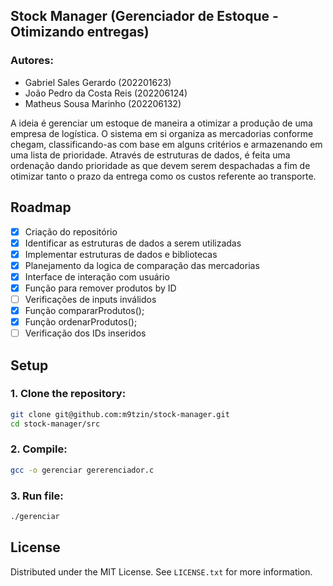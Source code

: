 ## Stock Manager (Gerenciador de Estoque - Otimizando entregas)
### Autores:
- Gabriel Sales Gerardo (202201623)
- João Pedro da Costa Reis (202206124)
- Matheus Sousa Marinho (202206132)

<!-- IDEIA -->
A ideia é gerenciar um estoque de maneira a otimizar a produção de uma empresa de logística. O sistema em si organiza as mercadorias conforme chegam, classificando-as com base em alguns critérios e armazenando em uma lista de prioridade. Através de estruturas de dados, é feita uma ordenação dando prioridade as que devem serem despachadas a fim de otimizar tanto o prazo da entrega como os custos referente ao transporte.
<!-- ROADMAP -->
## Roadmap
- [x] Criação do repositório
- [x] Identificar as estruturas de dados a serem utilizadas
- [x] Implementar estruturas de dados e bibliotecas
- [x] Planejamento da logica de comparação das mercadorias
- [x] Interface de interação com usuário
- [x] Função para remover produtos by ID
- [ ] Verificações de inputs inválidos
- [x] Função compararProdutos();
- [x] Função ordenarProdutos(); 
- [ ] Verificação dos IDs inseridos

<!-- SETUP -->
## Setup
### 1. Clone the repository:
```bash 
git clone git@github.com:m9tzin/stock-manager.git
cd stock-manager/src
```
### 2. Compile:
```bash 
gcc -o gerenciar gererenciador.c
```
### 3. Run file:
```bash 
./gerenciar
```

## License
Distributed under the MIT License. See `LICENSE.txt` for more information.


